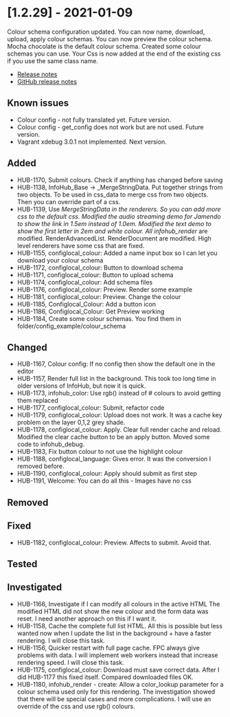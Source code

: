 # [1.2.29] - 2021-01-09

Colour schema configuration updated. You can now name, download, upload, apply colour schemas. You can now preview the colour schema. Mocha chocolate is the default colour schema. Created some colour schemas you can use.
Your Css is now added at the end of the existing css if you use the same class name.

* [Release notes](main,release_v1_v1v2_v1v2v29)
* [GitHub release notes](https://github.com/peterlembke/infohub/releases/tag/v1.2.29)

## Known issues
* Colour config - not fully translated yet. Future version.
* Colour config - get_config does not work but are not used. Future version.
* Vagrant xdebug 3.0.1 not implemented. Next version. 

## Added
* HUB-1170, Submit colours. Check if anything has changed before saving
* HUB-1138, InfoHub_Base -> _MergeStringData. Put together strings from two objects.
    To be used in css_data to merge css from two objects. Then you can override part of a css.
* HUB-1139, Use _MergeStringData in the renderers. So you can add more css to the default css.
    Modified the audio streaming demo for Jamendo to show the link in 1.5em instead of 1.0em.
    Modified the text demo to show the first letter in 2em and white colour.
    All infohub_render_ are modified. 
    RenderAdvancedList. RenderDocument are modified. High level renderers have some css that are fixed.  
* HUB-1155, configlocal_colour: Added a name input box so I can let you download your colour schema
* HUB-1172, configlocal_colour: Button to download schema
* HUB-1171, configlocal_colour: Button to upload schema
* HUB-1174, configlocal_colour: Add schema files
* HUB-1176, configlocal_colour: Preview. Render some example
* HUB-1181, configlocal_colour: Preview. Change the colour
* HUB-1185, Configlocal_Colour: Add a button icon
* HUB-1186, Configlocal_Colour: Get Preview working
* HUB-1184, Create some colour schemas.
    You find them in folder/config_example/colour_schema 

## Changed
* HUB-1167, Colour config: If no config then show the default one in the editor
* HUB-1157, Render full list in the background. This took too long time in older versions of InfoHub, but now it is quick.
* HUB-1173, infohub_color: Use rgb() instead of # colours to avoid getting them replaced
* HUB-1177, configlocal_colour: Submit, refactor code
* HUB-1179, configlocal_colour: Upload does not work. It was a cache key problem on the layer 0,1,2 grey shade. 
* HUB-1178, configlocal_colour: Apply. Clear full render cache and reload. Modified the clear cache button to be an apply button.
    Moved some code to infohub_debug.
* HUB-1183, Fix button colour to not use the highlight colour  
* HUB-1188, configlocal_language: Gives error. It was the conversion I removed before.
* HUB-1190, configlocal_colour: Apply should submit as first step
* HUB-1191, Welcome: You can do all this - Images have no css

## Removed

## Fixed
* HUB-1182, configlocal_colour: Preview. Affects to submit. Avoid that.

## Tested

## Investigated
* HUB-1166, Investigate if I can modify all colours in the active HTML
    The modified HTML did not show the new colour and the form data was reset. I need another approach on this if I want it.
* HUB-1158, Cache the complete full list HTML.
  All this is possible but less wanted now when I update the list in the background + have a faster rendering. I will close this task.
* HUB-1156, Quicker restart with full page cache.
    FPC always give problems with data. I will implement web workers instead that increase rendering speed. I will close this task.
* HUB-1175, configlocal_colour: Download must save correct data. After I did HUB-1177 this fixed itself. Compared downloaded files OK.
* HUB-1180, infohub_render - create: Allow a color_lookup parameter for a colour schema used only for this rendering.
    The investigation showed that there will be special cases and more complications. I will use an override of the css
    and use rgb() colours.

